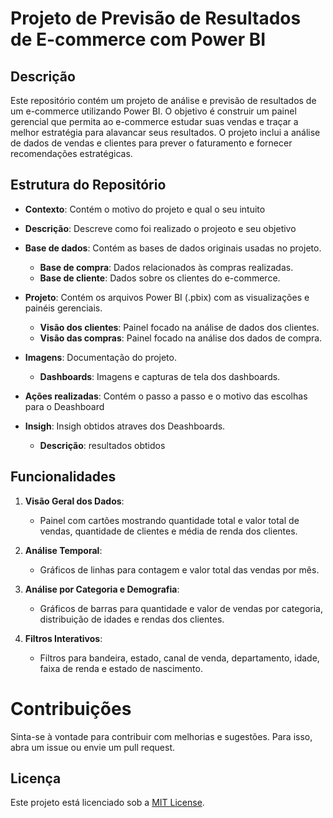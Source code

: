 # Projeto de Previsão de Resultados de E-commerce com Power BI

## Descrição

Este repositório contém um projeto de análise e previsão de resultados de um e-commerce utilizando Power BI. O objetivo é construir um painel gerencial que permita ao e-commerce estudar suas vendas e traçar a melhor estratégia para alavancar seus resultados. O projeto inclui a análise de dados de vendas e clientes para prever o faturamento e fornecer recomendações estratégicas.

## Estrutura do Repositório

- **Contexto**: Contém o motivo do projeto e qual o seu intuito
-    **Descrição**: Descreve como foi realizado o projeoto e seu objetivo 
    
- **Base de dados**: Contém as bases de dados originais usadas no projeto.
  - **Base de compra**: Dados relacionados às compras realizadas.
  - **Base de cliente**: Dados sobre os clientes do e-commerce.

- **Projeto**: Contém os arquivos Power BI (.pbix) com as visualizações e painéis gerenciais.
  - **Visão dos clientes**: Painel focado na análise de dados dos clientes.
  - **Visão das compras**: Painel focado na análise dos dados de compra.

- **Imagens**: Documentação do projeto.
  - **Dashboards**: Imagens e capturas de tela dos dashboards.
 
- **Ações realizadas**: Contém o passo a passo e o motivo das escolhas para o Deashboard
      
- **Insigh**: Insigh obtidos atraves dos Deashboards.
  - **Descrição**: resultados obtidos 
 
## Funcionalidades

1. **Visão Geral dos Dados**:
   - Painel com cartões mostrando quantidade total e valor total de vendas, quantidade de clientes e média de renda dos clientes.

2. **Análise Temporal**:
   - Gráficos de linhas para contagem e valor total das vendas por mês.

3. **Análise por Categoria e Demografia**:
   - Gráficos de barras para quantidade e valor de vendas por categoria, distribuição de idades e rendas dos clientes.

4. **Filtros Interativos**:
   - Filtros para bandeira, estado, canal de venda, departamento, idade, faixa de renda e estado de nascimento.


# Contribuições

Sinta-se à vontade para contribuir com melhorias e sugestões. Para isso, abra um issue ou envie um pull request.

## Licença

Este projeto está licenciado sob a [MIT License](LICENSE).
